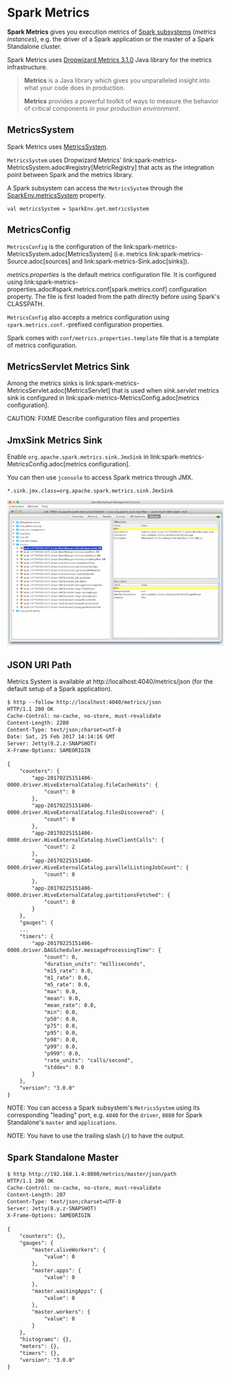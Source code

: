 # Spark Metrics

**Spark Metrics** gives you execution metrics of [Spark subsystems](MetricsSystem.md#subsystems) (_metrics instances_), e.g. the driver of a Spark application or the master of a Spark Standalone cluster.

Spark Metrics uses [Dropwizard Metrics 3.1.0](http://metrics.dropwizard.io/3.1.0/) Java library for the metrics infrastructure.

> **Metrics** is a Java library which gives you unparalleled insight into what your code does in production.
>
> **Metrics** provides a powerful toolkit of ways to measure the behavior of critical components *in your production environment*.

## <span id="MetricsSystem"> MetricsSystem

Spark Metrics uses [MetricsSystem](MetricsSystem.md).

`MetricsSystem` uses Dropwizard Metrics' link:spark-metrics-MetricsSystem.adoc#registry[MetricRegistry] that acts as the integration point between Spark and the metrics library.

A Spark subsystem can access the `MetricsSystem` through the [SparkEnv.metricsSystem](../SparkEnv.adoc#metricsSystem) property.

```text
val metricsSystem = SparkEnv.get.metricsSystem
```

## <span id="MetricsConfig"> MetricsConfig

`MetricsConfig` is the configuration of the link:spark-metrics-MetricsSystem.adoc[MetricsSystem] (i.e. metrics link:spark-metrics-Source.adoc[sources] and link:spark-metrics-Sink.adoc[sinks]).

*metrics.properties* is the default metrics configuration file. It is configured using link:spark-metrics-properties.adoc#spark.metrics.conf[spark.metrics.conf] configuration property. The file is first loaded from the path directly before using Spark's CLASSPATH.

`MetricsConfig` also accepts a metrics configuration using ``spark.metrics.conf.``-prefixed configuration properties.

Spark comes with `conf/metrics.properties.template` file that is a template of metrics configuration.

## <span id="MetricsServlet"> MetricsServlet Metrics Sink

Among the metrics sinks is link:spark-metrics-MetricsServlet.adoc[MetricsServlet] that is used when *sink.servlet* metrics sink is configured in link:spark-metrics-MetricsConfig.adoc[metrics configuration].

CAUTION: FIXME Describe configuration files and properties

## <span id="JmxSink"> JmxSink Metrics Sink

Enable `org.apache.spark.metrics.sink.JmxSink` in link:spark-metrics-MetricsConfig.adoc[metrics configuration].

You can then use `jconsole` to access Spark metrics through JMX.

```text
*.sink.jmx.class=org.apache.spark.metrics.sink.JmxSink
```

![jconsole and JmxSink in spark-shell](../images/spark-metrics-jconsole.png)

## JSON URI Path

Metrics System is available at http://localhost:4040/metrics/json (for the default setup of a Spark application).

```text
$ http --follow http://localhost:4040/metrics/json
HTTP/1.1 200 OK
Cache-Control: no-cache, no-store, must-revalidate
Content-Length: 2200
Content-Type: text/json;charset=utf-8
Date: Sat, 25 Feb 2017 14:14:16 GMT
Server: Jetty(9.2.z-SNAPSHOT)
X-Frame-Options: SAMEORIGIN

{
    "counters": {
        "app-20170225151406-0000.driver.HiveExternalCatalog.fileCacheHits": {
            "count": 0
        },
        "app-20170225151406-0000.driver.HiveExternalCatalog.filesDiscovered": {
            "count": 0
        },
        "app-20170225151406-0000.driver.HiveExternalCatalog.hiveClientCalls": {
            "count": 2
        },
        "app-20170225151406-0000.driver.HiveExternalCatalog.parallelListingJobCount": {
            "count": 0
        },
        "app-20170225151406-0000.driver.HiveExternalCatalog.partitionsFetched": {
            "count": 0
        }
    },
    "gauges": {
    ...
    "timers": {
        "app-20170225151406-0000.driver.DAGScheduler.messageProcessingTime": {
            "count": 0,
            "duration_units": "milliseconds",
            "m15_rate": 0.0,
            "m1_rate": 0.0,
            "m5_rate": 0.0,
            "max": 0.0,
            "mean": 0.0,
            "mean_rate": 0.0,
            "min": 0.0,
            "p50": 0.0,
            "p75": 0.0,
            "p95": 0.0,
            "p98": 0.0,
            "p99": 0.0,
            "p999": 0.0,
            "rate_units": "calls/second",
            "stddev": 0.0
        }
    },
    "version": "3.0.0"
}
```

NOTE: You can access a Spark subsystem's `MetricsSystem` using its corresponding "leading" port, e.g. `4040` for the `driver`, `8080` for Spark Standalone's `master` and `applications`.

NOTE: You have to use the trailing slash (`/`) to have the output.

## Spark Standalone Master

```text
$ http http://192.168.1.4:8080/metrics/master/json/path
HTTP/1.1 200 OK
Cache-Control: no-cache, no-store, must-revalidate
Content-Length: 207
Content-Type: text/json;charset=UTF-8
Server: Jetty(8.y.z-SNAPSHOT)
X-Frame-Options: SAMEORIGIN

{
    "counters": {},
    "gauges": {
        "master.aliveWorkers": {
            "value": 0
        },
        "master.apps": {
            "value": 0
        },
        "master.waitingApps": {
            "value": 0
        },
        "master.workers": {
            "value": 0
        }
    },
    "histograms": {},
    "meters": {},
    "timers": {},
    "version": "3.0.0"
}
```
